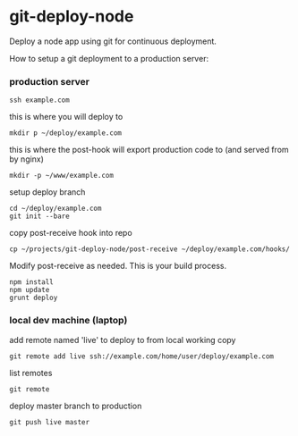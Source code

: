 git-deploy-node
===============

Deploy a node app using git for continuous deployment.

How to setup a git deployment to a production server:

### production server

	ssh example.com

this is where you will deploy to

	mkdir p ~/deploy/example.com

this is where the post-hook will export production code to (and served from by nginx)

	mkdir -p ~/www/example.com

setup deploy branch

	cd ~/deploy/example.com
	git init --bare

copy post-receive hook into repo

	cp ~/projects/git-deploy-node/post-receive ~/deploy/example.com/hooks/

Modify post-receive as needed. This is your build process.

	npm install
	npm update
	grunt deploy

### local dev machine (laptop)

add remote named 'live' to deploy to from local working copy

	git remote add live ssh://example.com/home/user/deploy/example.com

list remotes

	git remote

deploy master branch to production

	git push live master
